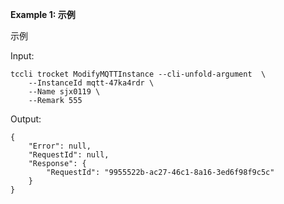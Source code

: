 **Example 1: 示例**

示例

Input: 

```
tccli trocket ModifyMQTTInstance --cli-unfold-argument  \
    --InstanceId mqtt-47ka4rdr \
    --Name sjx0119 \
    --Remark 555
```

Output: 
```
{
    "Error": null,
    "RequestId": null,
    "Response": {
        "RequestId": "9955522b-ac27-46c1-8a16-3ed6f98f9c5c"
    }
}
```

